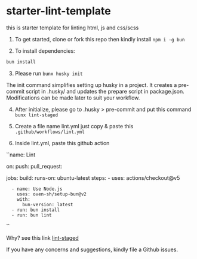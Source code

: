 # starter-lint-template
this is starter template for linting html, js and css/scss

1. To get started, clone or fork this repo then kindly install `npm i -g bun`

2. To install dependencies:

```bash
bun install
```
3. Please run `bunx husky init`

The init command simplifies setting up husky in a project. It creates a pre-commit script in .husky/ and updates the prepare script in package.json. Modifications can be made later to suit your workflow.

4. After initialize, please go to .husky > pre-commit and put this command `bunx lint-staged`

5. Create a file name lint.yml just copy & paste this `.github/workflows/lint.yml`

6. Inside lint.yml, paste this github action

``name: Lint

on:
  push:
  pull_request:

jobs:
  build:
    runs-on: ubuntu-latest
    steps:
      - uses: actions/checkout@v5

      - name: Use Node.js
        uses: oven-sh/setup-bun@v2
        with:
          bun-version: latest
      - run: bun install
      - run: bun lint
``

Why? see this link [lint-staged](https://github.com/lint-staged/lint-staged?tab=readme-ov-file#why)

If you have any concerns and suggestions, kindly file a Github issues.
